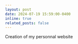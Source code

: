 ```yaml
---
layout: post
date: 2024-07-19 15:59:00-0400
inline: true
related_posts: false
---
```


Creation of my personnal website

